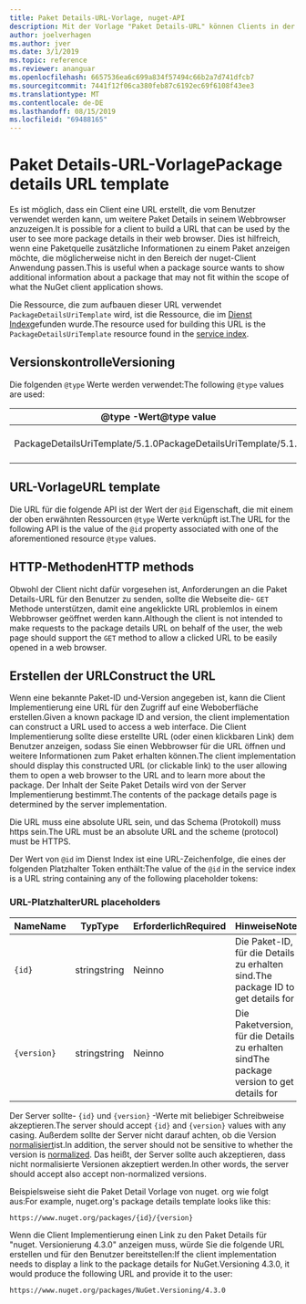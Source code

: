 ```yaml
---
title: Paket Details-URL-Vorlage, nuget-API
description: Mit der Vorlage "Paket Details-URL" können Clients in der Benutzeroberfläche einen Weblink zu weiteren Paket Details anzeigen.
author: joelverhagen
ms.author: jver
ms.date: 3/1/2019
ms.topic: reference
ms.reviewer: ananguar
ms.openlocfilehash: 6657536ea6c699a834f57494c66b2a7d741dfcb7
ms.sourcegitcommit: 7441f12f06ca380feb87c6192ec69f6108f43ee3
ms.translationtype: MT
ms.contentlocale: de-DE
ms.lasthandoff: 08/15/2019
ms.locfileid: "69488165"
---
```

# <a name="package-details-url-template"></a><span data-ttu-id="b7aff-103">Paket Details-URL-Vorlage</span><span class="sxs-lookup"><span data-stu-id="b7aff-103">Package details URL template</span></span>

<span data-ttu-id="b7aff-104">Es ist möglich, dass ein Client eine URL erstellt, die vom Benutzer verwendet werden kann, um weitere Paket Details in seinem Webbrowser anzuzeigen.</span><span class="sxs-lookup"><span data-stu-id="b7aff-104">It is possible for a client to build a URL that can be used by the user to see more package details in their web browser.</span></span> <span data-ttu-id="b7aff-105">Dies ist hilfreich, wenn eine Paketquelle zusätzliche Informationen zu einem Paket anzeigen möchte, die möglicherweise nicht in den Bereich der nuget-Client Anwendung passen.</span><span class="sxs-lookup"><span data-stu-id="b7aff-105">This is useful when a package source wants to show additional information about a package that may not fit within the scope of what the NuGet client application shows.</span></span>

<span data-ttu-id="b7aff-106">Die Ressource, die zum aufbauen dieser URL verwendet `PackageDetailsUriTemplate` wird, ist die Ressource, die im [Dienst Index](service-index.md)gefunden wurde.</span><span class="sxs-lookup"><span data-stu-id="b7aff-106">The resource used for building this URL is the `PackageDetailsUriTemplate` resource found in the [service index](service-index.md).</span></span>

## <a name="versioning"></a><span data-ttu-id="b7aff-107">Versionskontrolle</span><span class="sxs-lookup"><span data-stu-id="b7aff-107">Versioning</span></span>

<span data-ttu-id="b7aff-108">Die folgenden `@type` Werte werden verwendet:</span><span class="sxs-lookup"><span data-stu-id="b7aff-108">The following `@type` values are used:</span></span>

<span data-ttu-id="b7aff-109">@type -Wert</span><span class="sxs-lookup"><span data-stu-id="b7aff-109">@type value</span></span>                     | <span data-ttu-id="b7aff-110">Hinweise</span><span class="sxs-lookup"><span data-stu-id="b7aff-110">Notes</span></span>
------------------------------- | -----
<span data-ttu-id="b7aff-111">PackageDetailsUriTemplate/5.1.0</span><span class="sxs-lookup"><span data-stu-id="b7aff-111">PackageDetailsUriTemplate/5.1.0</span></span> | <span data-ttu-id="b7aff-112">Die erste Version</span><span class="sxs-lookup"><span data-stu-id="b7aff-112">The initial release</span></span>

## <a name="url-template"></a><span data-ttu-id="b7aff-113">URL-Vorlage</span><span class="sxs-lookup"><span data-stu-id="b7aff-113">URL template</span></span>

<span data-ttu-id="b7aff-114">Die URL für die folgende API ist der Wert der `@id` Eigenschaft, die mit einem der oben erwähnten Ressourcen `@type` Werte verknüpft ist.</span><span class="sxs-lookup"><span data-stu-id="b7aff-114">The URL for the following API is the value of the `@id` property associated with one of the aforementioned resource `@type` values.</span></span>

## <a name="http-methods"></a><span data-ttu-id="b7aff-115">HTTP-Methoden</span><span class="sxs-lookup"><span data-stu-id="b7aff-115">HTTP methods</span></span>

<span data-ttu-id="b7aff-116">Obwohl der Client nicht dafür vorgesehen ist, Anforderungen an die Paket Details-URL für den Benutzer zu senden, sollte die Webseite die- `GET` Methode unterstützen, damit eine angeklickte URL problemlos in einem Webbrowser geöffnet werden kann.</span><span class="sxs-lookup"><span data-stu-id="b7aff-116">Although the client is not intended to make requests to the package details URL on behalf of the user, the web page should support the `GET` method to allow a clicked URL to be easily opened in a web browser.</span></span>

## <a name="construct-the-url"></a><span data-ttu-id="b7aff-117">Erstellen der URL</span><span class="sxs-lookup"><span data-stu-id="b7aff-117">Construct the URL</span></span>

<span data-ttu-id="b7aff-118">Wenn eine bekannte Paket-ID und-Version angegeben ist, kann die Client Implementierung eine URL für den Zugriff auf eine Weboberfläche erstellen.</span><span class="sxs-lookup"><span data-stu-id="b7aff-118">Given a known package ID and version, the client implementation can construct a URL used to access a web interface.</span></span> <span data-ttu-id="b7aff-119">Die Client Implementierung sollte diese erstellte URL (oder einen klickbaren Link) dem Benutzer anzeigen, sodass Sie einen Webbrowser für die URL öffnen und weitere Informationen zum Paket erhalten können.</span><span class="sxs-lookup"><span data-stu-id="b7aff-119">The client implementation should display this constructed URL (or clickable link) to the user allowing them to open a web browser to the URL and to learn more about the package.</span></span> <span data-ttu-id="b7aff-120">Der Inhalt der Seite Paket Details wird von der Server Implementierung bestimmt.</span><span class="sxs-lookup"><span data-stu-id="b7aff-120">The contents of the package details page is determined by the server implementation.</span></span>

<span data-ttu-id="b7aff-121">Die URL muss eine absolute URL sein, und das Schema (Protokoll) muss https sein.</span><span class="sxs-lookup"><span data-stu-id="b7aff-121">The URL must be an absolute URL and the scheme (protocol) must be HTTPS.</span></span>

<span data-ttu-id="b7aff-122">Der Wert von `@id` im Dienst Index ist eine URL-Zeichenfolge, die eines der folgenden Platzhalter Token enthält:</span><span class="sxs-lookup"><span data-stu-id="b7aff-122">The value of the `@id` in the service index is a URL string containing any of the following placeholder tokens:</span></span>

### <a name="url-placeholders"></a><span data-ttu-id="b7aff-123">URL-Platzhalter</span><span class="sxs-lookup"><span data-stu-id="b7aff-123">URL placeholders</span></span>

<span data-ttu-id="b7aff-124">Name</span><span class="sxs-lookup"><span data-stu-id="b7aff-124">Name</span></span>        | <span data-ttu-id="b7aff-125">Typ</span><span class="sxs-lookup"><span data-stu-id="b7aff-125">Type</span></span>    | <span data-ttu-id="b7aff-126">Erforderlich</span><span class="sxs-lookup"><span data-stu-id="b7aff-126">Required</span></span> | <span data-ttu-id="b7aff-127">Hinweise</span><span class="sxs-lookup"><span data-stu-id="b7aff-127">Notes</span></span>
----------- | ------- | -------- | -----
`{id}`      | <span data-ttu-id="b7aff-128">string</span><span class="sxs-lookup"><span data-stu-id="b7aff-128">string</span></span>  | <span data-ttu-id="b7aff-129">Nein</span><span class="sxs-lookup"><span data-stu-id="b7aff-129">no</span></span>       | <span data-ttu-id="b7aff-130">Die Paket-ID, für die Details zu erhalten sind.</span><span class="sxs-lookup"><span data-stu-id="b7aff-130">The package ID to get details for</span></span>
`{version}` | <span data-ttu-id="b7aff-131">string</span><span class="sxs-lookup"><span data-stu-id="b7aff-131">string</span></span>  | <span data-ttu-id="b7aff-132">Nein</span><span class="sxs-lookup"><span data-stu-id="b7aff-132">no</span></span>       | <span data-ttu-id="b7aff-133">Die Paketversion, für die Details zu erhalten sind</span><span class="sxs-lookup"><span data-stu-id="b7aff-133">The package version to get details for</span></span>

<span data-ttu-id="b7aff-134">Der Server sollte- `{id}` und `{version}` -Werte mit beliebiger Schreibweise akzeptieren.</span><span class="sxs-lookup"><span data-stu-id="b7aff-134">The server should accept `{id}` and `{version}` values with any casing.</span></span> <span data-ttu-id="b7aff-135">Außerdem sollte der Server nicht darauf achten, ob die Version [normalisiert](https://docs.microsoft.com/en-us/nuget/concepts/package-versioning#normalized-version-numbers)ist.</span><span class="sxs-lookup"><span data-stu-id="b7aff-135">In addition, the server should not be sensitive to whether the version is [normalized](https://docs.microsoft.com/en-us/nuget/concepts/package-versioning#normalized-version-numbers).</span></span> <span data-ttu-id="b7aff-136">Das heißt, der Server sollte auch akzeptieren, dass nicht normalisierte Versionen akzeptiert werden.</span><span class="sxs-lookup"><span data-stu-id="b7aff-136">In other words, the server should accept also accept non-normalized versions.</span></span>

<span data-ttu-id="b7aff-137">Beispielsweise sieht die Paket Detail Vorlage von nuget. org wie folgt aus:</span><span class="sxs-lookup"><span data-stu-id="b7aff-137">For example, nuget.org's package details template looks like this:</span></span>

    https://www.nuget.org/packages/{id}/{version}

<span data-ttu-id="b7aff-138">Wenn die Client Implementierung einen Link zu den Paket Details für "nuget. Versionierung 4.3.0" anzeigen muss, würde Sie die folgende URL erstellen und für den Benutzer bereitstellen:</span><span class="sxs-lookup"><span data-stu-id="b7aff-138">If the client implementation needs to display a link to the package details for NuGet.Versioning 4.3.0, it would produce the following URL and provide it to the user:</span></span>

    https://www.nuget.org/packages/NuGet.Versioning/4.3.0
